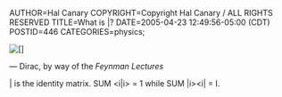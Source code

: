 AUTHOR=Hal Canary
COPYRIGHT=Copyright Hal Canary / ALL RIGHTS RESERVED
TITLE=What is |?
DATE=2005-04-23 12:49:56-05:00 (CDT)
POSTID=446
CATEGORIES=physics;

![[]](https://halcanary.org/images/ketbra.png)

— Dirac, by way of the _Feynman Lectures_

| is the identity matrix. SUM <i|i> = 1 while SUM |i><i| = I.
